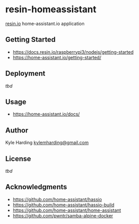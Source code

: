 # resin-homeassistant

[resin.io](https://resin.io/) home-assistant.io application

## Getting Started

* https://docs.resin.io/raspberrypi3/nodejs/getting-started
* https://home-assistant.io/getting-started/

## Deployment

_tbd_

## Usage

* https://home-assistant.io/docs/

## Author

Kyle Harding <kylemharding@gmail.com>

## License

_tbd_

## Acknowledgments

* https://github.com/home-assistant/hassio
* https://github.com/home-assistant/hassio-build
* https://github.com/home-assistant/home-assistant
* https://github.com/pwntr/samba-alpine-docker
